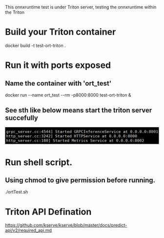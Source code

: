 This onnxruntime test is under Triton server, testing the onnxruntime within the Triton

# Build your Triton container
docker build -t test-ort-triton .

# Run it with ports exposed
## Name the container with 'ort_test'
docker run --name ort_test --rm -p8000:8000 test-ort-triton &
## See sth like below means start the triton server succefully
![image](running%20triton.png)
# Run shell script. 
## Using chmod to give permission before running.
./ortTest.sh


# Triton API Defination
https://github.com/kserve/kserve/blob/master/docs/predict-api/v2/required_api.md















